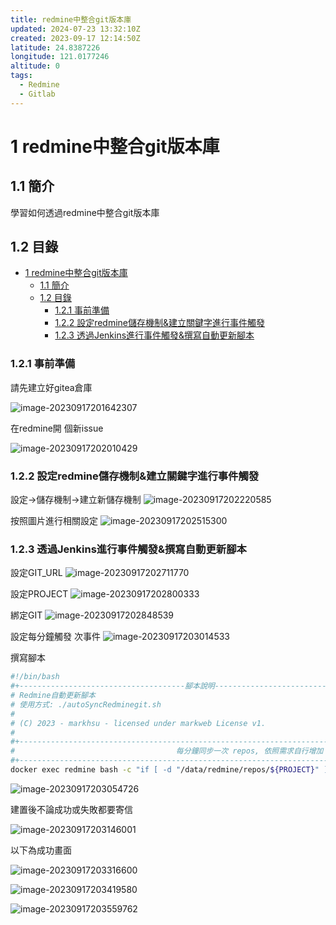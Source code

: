 ```yaml
---
title: redmine中整合git版本庫
updated: 2024-07-23 13:32:10Z
created: 2023-09-17 12:14:50Z
latitude: 24.8387226
longitude: 121.0177246
altitude: 0
tags:
  - Redmine
  - Gitlab
---
```


# 1 redmine中整合git版本庫

## 1.1 簡介
學習如何透過redmine中整合git版本庫

## 1.2 目錄

- [1 redmine中整合git版本庫](#1-redmine中整合git版本庫)
  - [1.1 簡介](#11-簡介)
  - [1.2 目錄](#12-目錄)
    - [1.2.1 事前準備](#121-事前準備)
    - [1.2.2 設定redmine儲存機制\&建立關鍵字進行事件觸發](#122-設定redmine儲存機制建立關鍵字進行事件觸發)
    - [1.2.3 透過Jenkins進行事件觸發\&撰寫自動更新腳本](#123-透過jenkins進行事件觸發撰寫自動更新腳本)

### 1.2.1 事前準備

請先建立好gitea倉庫

![image-20230917201642307](https://mybookstack.zeabur.app/uploads/images/gallery/2025-08/J6c47501508-image-20230917201642307.png)

在redmine開 個新issue

![image-20230917202010429](https://mybookstack.zeabur.app/uploads/images/gallery/2025-08/8KH302d5927-image-20230917202010429.png)

<!--more-->

### 1.2.2 設定redmine儲存機制&建立關鍵字進行事件觸發

設定→儲存機制→建立新儲存機制
![image-20230917202220585](https://mybookstack.zeabur.app/uploads/images/gallery/2025-08/1a477a34-image-20230917202220585.png)


按照圖片進行相關設定
![image-20230917202515300](https://mybookstack.zeabur.app/uploads/images/gallery/2025-08/1dd40f53-image-20230917202515300.png)

### 1.2.3 透過Jenkins進行事件觸發&撰寫自動更新腳本

設定GIT_URL
![image-20230917202711770](https://mybookstack.zeabur.app/uploads/images/gallery/2025-08/s0Te6a7d08d-image-20230917202711770.png)


設定PROJECT
![image-20230917202800333](https://mybookstack.zeabur.app/uploads/images/gallery/2025-08/6efa47df-image-20230917202800333.png)


綁定GIT
![image-20230917202848539](https://mybookstack.zeabur.app/uploads/images/gallery/2025-08/UNJe381803a-image-20230917202848539.png)


設定每分鐘觸發 次事件
![image-20230917203014533](https://mybookstack.zeabur.app/uploads/images/gallery/2025-08/4t928d5974f-image-20230917203014533.png)

撰寫腳本

```bash
#!/bin/bash
#+-------------------------------------腳本說明--------------------------------------------+
# Redmine自動更新腳本
# 使用方式: ./autoSyncRedminegit.sh
#
# (C) 2023 - markhsu - licensed under markweb License v1.
#
#+----------------------------------------------------------------------------------------+
#                                    每分鐘同步一次 repos, 依照需求自行增加
#+----------------------------------------------------------------------------------------+
docker exec redmine bash -c "if [ -d "/data/redmine/repos/${PROJECT}" ]; then cd /data/redmine/repos/'${PROJECT}' && git fetch --all; else git clone --mirror ${GIT_URL} && cd /data/redmine/repos/'${PROJECT}' && git fetch --all ; fi"
```

![image-20230917203054726](https://mybookstack.zeabur.app/uploads/images/gallery/2025-08/SIR05294aa7-image-20230917203054726.png)

建置後不論成功或失敗都要寄信

![image-20230917203146001](https://mybookstack.zeabur.app/uploads/images/gallery/2025-08/LlB85984174-image-20230917203146001.png)


以下為成功畫面

![image-20230917203316600](https://mybookstack.zeabur.app/uploads/images/gallery/2025-08/02cb413a-image-20230917203316600.png)

![image-20230917203419580](https://mybookstack.zeabur.app/uploads/images/gallery/2025-08/72166443-image-20230917203419580.png)

![image-20230917203559762](https://markweb.idv.tw/uploads/image-20230917203559762.png)